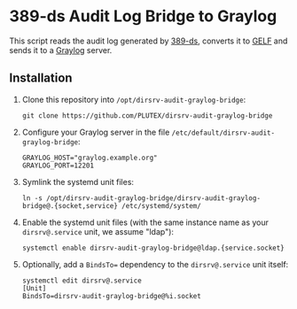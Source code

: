 # 389-ds Audit Log Bridge to Graylog

This script reads the audit log generated by [389-ds], converts it to [GELF] and sends it to a [Graylog] server.

[389-ds]: https://directory.fedoraproject.org/
[GELF]: https://docs.graylog.org/en/2.4/pages/gelf.html
[Graylog]: https://www.graylog.org/

## Installation

1. Clone this repository into `/opt/dirsrv-audit-graylog-bridge`:

       git clone https://github.com/PLUTEX/dirsrv-audit-graylog-bridge

2. Configure your Graylog server in the file `/etc/default/dirsrv-audit-graylog-bridge`:

       GRAYLOG_HOST="graylog.example.org"
       GRAYLOG_PORT=12201

3. Symlink the systemd unit files:

       ln -s /opt/dirsrv-audit-graylog-bridge/dirsrv-audit-graylog-bridge@.{socket,service} /etc/systemd/system/

4. Enable the systemd unit files (with the same instance name as your `dirsrv@.service` unit, we assume "ldap"):

       systemctl enable dirsrv-audit-graylog-bridge@ldap.{service.socket}

5. Optionally, add a `BindsTo=` dependency to the `dirsrv@.service` unit itself:

       systemctl edit dirsrv@.service
       [Unit]
       BindsTo=dirsrv-audit-graylog-bridge@%i.socket
